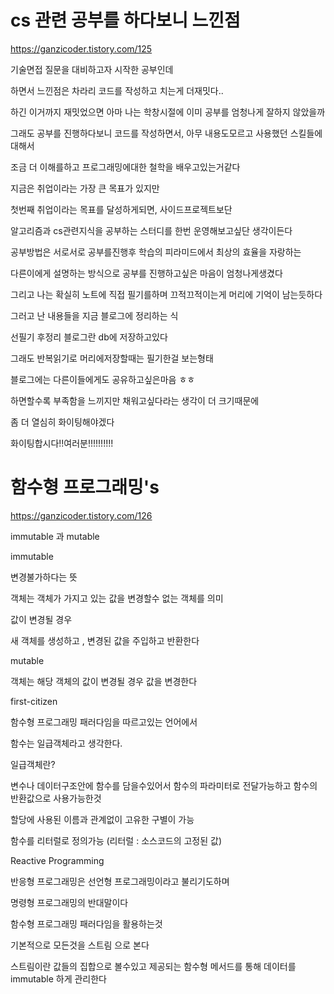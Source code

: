# cs 관련 공부를 하다보니 느낀점
https://ganzicoder.tistory.com/125

기술면접 질문을 대비하고자 시작한 공부인데

 

하면서 느낀점은 차라리 코드를 작성하고 치는게 더재밋다..

 

하긴 이거까지 재밋었으면 아마 나는 학창시절에 이미 공부를 엄청나게 잘하지 않았을까

 

그래도 공부를 진행하다보니 코드를 작성하면서, 아무 내용도모르고 사용했던 스킬들에대해서

 

조금 더 이해를하고 프로그래밍에대한 철학을 배우고있는거같다

 

지금은 취업이라는 가장 큰 목표가 있지만

 

첫번째 취업이라는 목표를 달성하게되면, 사이드프로젝트보단

 

알고리즘과 cs관련지식을 공부하는 스터디를 한번 운영해보고싶단 생각이든다

 

공부방법은 서로서로 공부를진행후  학습의 피라미드에서 최상의 효율을 자랑하는

 

다른이에게 설명하는 방식으로 공부를 진행하고싶은 마음이 엄청나게생겼다

 

그리고 나는 확실히 노트에 직접 필기를하며 끄적끄적이는게 머리에 기억이 남는듯하다 

 

그러고 난 내용들을 지금 블로그에 정리하는 식

 

선필기 후정리 블로그란 db에 저장하고있다

 

그래도 반복읽기로 머리에저장할때는 필기한걸 보는형태

 

블로그에는 다른이들에게도 공유하고싶은마음 ㅎㅎ

 

하면할수록 부족함을 느끼지만 채워고싶다라는 생각이 더 크기때문에

 

좀 더 열심히 화이팅해야겠다

 

화이팅합시다!!여러분!!!!!!!!!!

 

# 함수형 프로그래밍's
https://ganzicoder.tistory.com/126

immutable   과  mutable

 

immutable   

변경불가하다는 뜻

객체는 객체가 가지고 있는 값을 변경할수 없는  객체를 의미

값이 변경될 경우 

새 객체를 생성하고 , 변경된 값을 주입하고  반환한다

 

 

mutable

객체는 해당 객체의 값이 변경될 경우 값을 변경한다

 

 

 

first-citizen

 

함수형 프로그래밍 패러다임을 따르고있는 언어에서

함수는 일급객체라고 생각한다.

 

일급객체란?

변수나 데이터구조안에 함수를 담을수있어서 함수의 파라미터로 전달가능하고 함수의 반환값으로 사용가능한것

할당에 사용된 이름과 관계없이 고유한 구별이 가능

함수를 리터럴로 정의가능  (리터럴 : 소스코드의 고정된 값)

 

 

Reactive Programming

 

반응형 프로그래밍은 선언형 프로그래밍이라고 불리기도하며

명령형 프로그래밍의 반대말이다

함수형 프로그래밍 패러다임을 활용하는것

기본적으로 모든것을 스트림 으로 본다

스트림이란 값들의 집합으로 볼수있고 제공되는 함수형 메서드를 통해 데이터를 immutable 하게 관리한다

 
